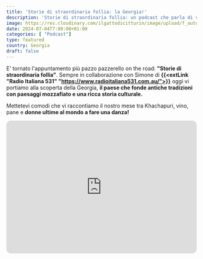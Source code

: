```yaml
---
title: 'Storie di straordinaria follia: la Georgia!'
description: 'Storie di straordinaria follia: un podcast che parla di vita vera. Oggi vi portiamo alla scopera della perla del caucaso: ovvero la Georgia!'
image: https://res.cloudinary.com/ilgattodicitturin/image/upload/f_auto,q_auto,w_800,dpr_auto/v1716102319/Articoli/Blog/podcast-3_ligx4z.png
date: 2024-07-04T7:00:00+01:00
categories: [ "Podcast"]
type: featured  
country: Georgia
draft: false
---
```


E' tornato l'appuntamento più pazzo pazzerello on the road: **"Storie di straordinaria follia"**. Sempre in collaborazione con Simone di **{{<extLink "Radio Italiana 531" "https://www.radioitaliana531.com.au/">}}** oggi vi portiamo alla scoperta della Georgia, **il paese che fonde antiche tradizioni con paesaggi mozzafiato e una ricca storia culturale.**

Mettetevi comodi che vi raccontiamo il nostro mese tra Khachapuri, vino, pane e **donne ultime al mondo a fare una danza!**


<iframe style="border-radius:12px" src="https://open.spotify.com/embed/episode/6od7GYRgW8JGiVLRHFOhlU?utm_source=generator&theme=0" width="100%" height="352" frameBorder="0" allowfullscreen="" allow="autoplay; clipboard-write; encrypted-media; fullscreen; picture-in-picture" loading="lazy"></iframe>